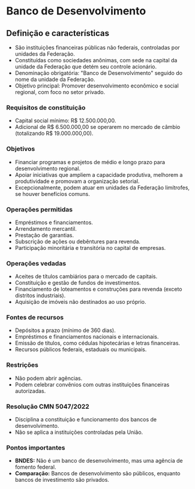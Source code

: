 # Banco de Desenvolvimento

## Definição e características
- São instituições financeiras públicas não federais, controladas por unidades da Federação.
- Constituídas como sociedades anônimas, com sede na capital da unidade da Federação que detém seu controle acionário.
- Denominação obrigatória: "Banco de Desenvolvimento" seguido do nome da unidade da Federação.
- Objetivo principal: Promover desenvolvimento econômico e social regional, com foco no setor privado.

### Requisitos de constituição
- Capital social mínimo: R$ 12.500.000,00.
- Adicional de R$ 6.500.000,00 se operarem no mercado de câmbio (totalizando R$ 19.000.000,00).

### Objetivos
- Financiar programas e projetos de médio e longo prazo para desenvolvimento regional.
- Apoiar iniciativas que ampliem a capacidade produtiva, melhorem a produtividade e promovam a organização setorial.
- Excepcionalmente, podem atuar em unidades da Federação limítrofes, se houver benefícios comuns.

### Operações permitidas
- Empréstimos e financiamentos.
- Arrendamento mercantil.
- Prestação de garantias.
- Subscrição de ações ou debêntures para revenda.
- Participação minoritária e transitória no capital de empresas.

### Operações vedadas
- Aceites de títulos cambiários para o mercado de capitais.
- Constituição e gestão de fundos de investimentos.
- Financiamento de loteamentos e construções para revenda (exceto distritos industriais).
- Aquisição de imóveis não destinados ao uso próprio.

### Fontes de recursos
- Depósitos a prazo (mínimo de 360 dias).
- Empréstimos e financiamentos nacionais e internacionais.
- Emissão de títulos, como cédulas hipotecárias e letras financeiras.
- Recursos públicos federais, estaduais ou municipais.

### Restrições
- Não podem abrir agências.
- Podem celebrar convênios com outras instituições financeiras autorizadas.

### Resolução CMN 5047/2022
- Disciplina a constituição e funcionamento dos bancos de desenvolvimento.
- Não se aplica a instituições controladas pela União.

### Pontos importantes
- **BNDES:** Não é um banco de desenvolvimento, mas uma agência de fomento federal.
- **Comparação:** Bancos de desenvolvimento são públicos, enquanto bancos de investimento são privados.